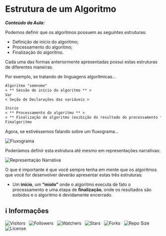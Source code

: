 <!-- Título -->
# Estrutura de um Algoritmo

***Conteúdo da Aula:***

Podemos definir que os algoritmos possuem as seguintes estruturas:

* Definição de início do algoritmo;
* Processamento do algoritmo;
* Finalização do algoritmo.

Cada uma das formas anteriormente apresentadas possui estas estruturas de diferentes maneiras.

Por exemplo, se tratando de linguagens algorítmicas...

```markdown
Algoritmo "semnome"
< ** Sessão de início do algoritmo ** >
Var
< Seção de Declarações das variáveis >

Inicio
< ** Processamento do algoritmo ** >
< ** Finalização do algoritmo (exibição do resultado do processamento ** >
Fimalgoritmo
```

Agora, se estivéssemos falando sobre um fluxograma...

![Fluxograma](https://d2v0x26thbzlwf.cloudfront.net/prod/14/img/rId10chgka8du.zbb.png)

Poderíamos definir esta estrutura até mesmo em representações narrativas:

![Representação Narrativa](https://d2v0x26thbzlwf.cloudfront.net/prod/14/img/rId110tbkyjyh.cs8.png)

O que é importante é que você sempre tenha em mente que os algoritmos que você for desenvolver deverão apresentar estas três estruturas:

* Um **início**, um **“miolo”** onde o algoritmo executa de fato o processamento e uma etapa de **finalização**, onde os resultados são exibidos e o algoritmo é devidamente encerrado.

<!-- Information -->
## &#8505; Informações

![Visitors](https://api.visitorbadge.io/api/visitors?path=Devsgeeknerd%2Fcla-est-alg-est-fas-alg-log-par-pro-com-bas&label=Visitantes&labelColor=%23f9e64f&countColor=%23008000&style=plastic "Total de Visitas")
&nbsp;
![Followers](https://img.shields.io/github/followers/Devsgeeknerd?style=p&label=Seguidores&labelColor=f9e64f&color=008000 "Total de Seguidores")
&nbsp;
![Watchers](https://img.shields.io/github/watchers/Devsgeeknerd/cla-est-alg-est-fas-alg-log-par-pro-com-bas?style=p&label=Observadores&labelColor=f9e64f&color=008000 "Total de Observadores")
&nbsp;
![Stars](https://img.shields.io/github/stars/Devsgeeknerd/cla-est-alg-est-fas-alg-log-par-pro-com-bas?style=p&label=Estrelas&labelColor=f9e64f&color=008000 "Total de Estrelas")
&nbsp;
![Forks](https://img.shields.io/github/forks/Devsgeeknerd/cla-est-alg-est-fas-alg-log-par-pro--com-bas?style=p&label=Bifurcações&labelColor=f9e64f&color=008000 "Total de Bifurcações")
&nbsp;
![Repo Size](https://img.shields.io/github/repo-size/Devsgeeknerd/cla-est-alg-est-fas-alg-log-par-pro-com-bas?style=p&label=Tamanho&labelColor=f9e64f&color=008000& "Tamanho do Repositório")
&nbsp;
![License](https://img.shields.io/github/license/Devsgeeknerd/cla-est-alg-est-fas-alg-log-par-pro-com-bas?style=p&label=Licença&labelColor=f9e64f&color=008000 "Licença do Repositório")
